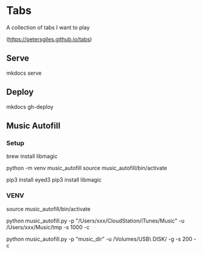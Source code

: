 # Tabs

A collection of tabs I want to play

(https://petersgiles.github.io/tabs)

## Serve

mkdocs serve

## Deploy

mkdocs gh-deploy

## Music Autofill

### Setup

brew install libmagic

python -m venv music_autofill
source music_autofill/bin/activate

pip3 install eyed3
pip3 install libmagic

### VENV

source music_autofill/bin/activate

python music_autofill.py -p "/Users/xxx/CloudStation/iTunes/Music" -u /Users/xxx/Music/tmp -s 1000 -c

python music_autofill.py -p "music_dir" -u /Volumes/USB\ DISK/ -g  -s 200  -c
